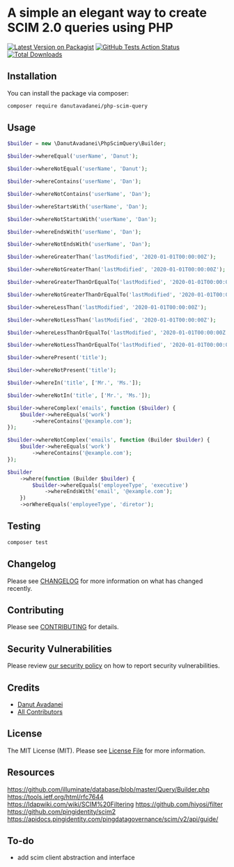 # A simple an elegant way to create SCIM 2.0 queries using PHP

[![Latest Version on Packagist](https://img.shields.io/packagist/v/danutavadanei/php-scim-query.svg?style=flat-square)](https://packagist.org/packages/danutavadanei/php-scim-query)
[![GitHub Tests Action Status](https://img.shields.io/github/workflow/status/danutavadanei/php-scim-query/run-tests?label=tests)](https://github.com/danutavadanei/php-scim-query/actions?query=workflow%3Arun-tests+branch%3Amaster)
[![Total Downloads](https://img.shields.io/packagist/dt/danutavadanei/php-scim-query.svg?style=flat-square)](https://packagist.org/packages/danutavadanei/php-scim-query)

## Installation

You can install the package via composer:

```bash
composer require danutavadanei/php-scim-query
```

## Usage

``` php
$builder = new \DanutAvadanei\PhpScimQuery\Builder;

$builder->whereEqual('userName', 'Danut');

$builder->whereNotEqual('userName', 'Danut');

$builder->whereContains('userName', 'Dan');

$builder->whereNotContains('userName', 'Dan');

$builder->whereStartsWith('userName', 'Dan');

$builder->whereNotStartsWith('userName', 'Dan');

$builder->whereEndsWith('userName', 'Dan');

$builder->whereNotEndsWith('userName', 'Dan');

$builder->whereGreaterThan('lastModified', '2020-01-01T00:00:00Z');

$builder->whereNotGreaterThan('lastModified', '2020-01-01T00:00:00Z');

$builder->whereGreaterThanOrEqualTo('lastModified', '2020-01-01T00:00:00Z');

$builder->whereNotGreaterThanOrEqualTo('lastModified', '2020-01-01T00:00:00Z');

$builder->whereLessThan('lastModified', '2020-01-01T00:00:00Z');

$builder->whereNotLessThan('lastModified', '2020-01-01T00:00:00Z');

$builder->whereLessThanOrEqualTo('lastModified', '2020-01-01T00:00:00Z');

$builder->whereNotLessThanOrEqualTo('lastModified', '2020-01-01T00:00:00Z');

$builder->wherePresent('title');

$builder->whereNotPresent('title');

$builder->whereIn('title', ['Mr.', 'Ms.']);

$builder->whereNotIn('title', ['Mr.', 'Ms.']);

$builder->whereComplex('emails', function ($builder) {
    $builder->whereEquals('work')
        ->whereContains('@example.com');
});

$builder->whereNotComplex('emails', function (Builder $builder) {
    $builder->whereEquals('work')
        ->whereContains('@example.com');
});

$builder
    ->where(function (Builder $builder) {
        $builder->whereEquals('employeeType', 'executive')
            ->whereEndsWith('email', '@example.com');
    })
    ->orWhereEquals('employeeType', 'diretor');
```

## Testing

``` bash
composer test
```

## Changelog

Please see [CHANGELOG](CHANGELOG.md) for more information on what has changed recently.

## Contributing

Please see [CONTRIBUTING](.github/CONTRIBUTING.md) for details.

## Security Vulnerabilities

Please review [our security policy](../../security/policy) on how to report security vulnerabilities.

## Credits

- [Danut Avadanei](https://github.com/DanutAvadanei)
- [All Contributors](../../contributors)

## License

The MIT License (MIT). Please see [License File](LICENSE.md) for more information.

## Resources

https://github.com/illuminate/database/blob/master/Query/Builder.php
https://tools.ietf.org/html/rfc7644
https://ldapwiki.com/wiki/SCIM%20Filtering
https://github.com/hiyosi/filter
https://github.com/pingidentity/scim2
https://apidocs.pingidentity.com/pingdatagovernance/scim/v2/api/guide/

## To-do

- add scim client abstraction and interface


